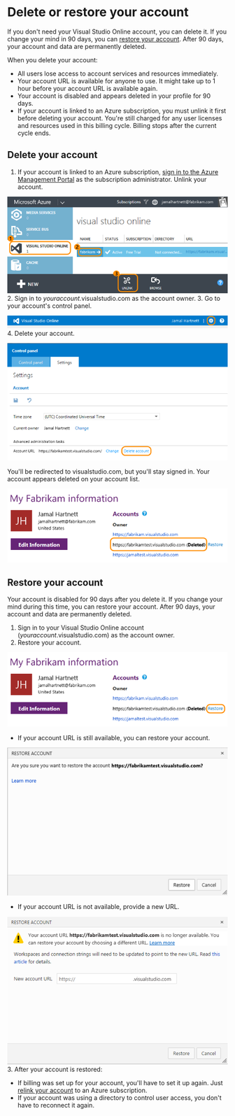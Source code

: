 
# Delete or restore your account


If you don't need your Visual Studio Online account, you can delete it. 
If you change your mind in 90 days, you can 
[restore your account](https://www.visualstudio.com/get-started/setup/delete-or-recover-your-account-vs#undelete). 
After 90 days, your account and data are permanently deleted.



When you delete your account:


- All users lose access to account services and resources immediately.
- Your account URL is available for anyone to use. It might take up to 1 hour 
before your account URL is available again.
- Your account is disabled and appears deleted in your profile for 90 days.
- If your account is linked to an Azure subscription, you must unlink it first
before deleting your account. You're still charged for any user licenses and
resources used in this billing cycle. Billing stops after the current cycle ends.

## Delete your account

1. If your account is linked to an Azure subscription, 
[sign in to the Azure Management Portal](http://manage.windowsazure.com/) 
as the subscription administrator. Unlink your account.



![Unlink your account from an Azure subscription](./media/delete-or-recover-your-account-vs/AzureUnlinkVSOAccount.png)
2. Sign in to *youraccount*.visualstudio.com as the account owner.
3. Go to your account's control panel.



![Go to your account's control panel](./media/delete-or-recover-your-account-vs/VSOControlPanel_Jamal.png)
4. Delete your account.



![Click Delete Account](./media/delete-or-recover-your-account-vs/VSODeleteAccount.png)



You'll be redirected to visualstudio.com, but you'll stay signed in. 
Your account appears deleted on your account list.



![Your account will appear deleted on your account list.](./media/delete-or-recover-your-account-vs/VSODeletedAccount.png)





## Restore your account


Your account is disabled for 90 days after you delete it. If you change your 
mind during this time, you can restore your account. 
After 90 days, your account and data are permanently deleted.


1. Sign in to your Visual Studio Online account (*youraccount*.visualstudio.com) as the account owner.
2. Restore your account.



![Next to your deleted account, click Restore](./media/delete-or-recover-your-account-vs/VSORestoreAccount.png)


 - If your account URL is still available, you can restore your account.



![Confirm restoring your account](./media/delete-or-recover-your-account-vs/VSORestoreConfirmAccount.png)
 - If your account URL is not available, provide a new URL.



![Rename your deleted account](./media/delete-or-recover-your-account-vs/VSORenameDeletedAccount.png)
3. After your account is restored:

- If billing was set up for your account, you'll have to set it up again. Just 
[relink your account](https://www.visualstudio.com/get-started/setup/set-up-billing-for-your-account-vs) to an Azure subscription.
- If your account was using a directory to control user access, you don't 
have to reconnect it again.
